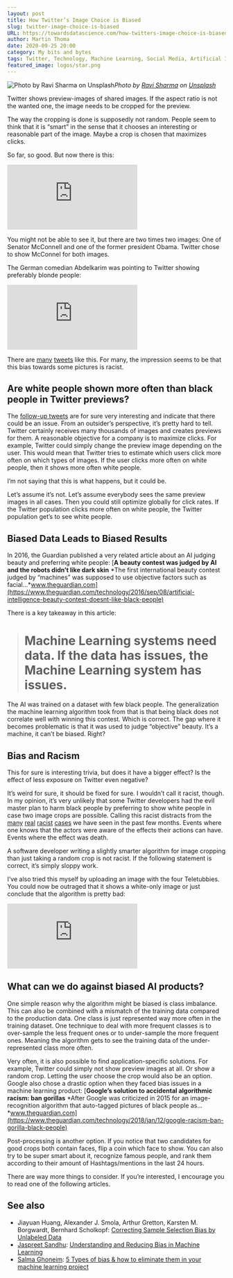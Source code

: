 ```yaml
---
layout: post
title: How Twitter’s Image Choice is Biased
slug: twitter-image-choice-is-biased
URL: https://towardsdatascience.com/how-twitters-image-choice-is-biased-8d3f0ba63379
author: Martin Thoma
date: 2020-09-25 20:00
category: My bits and bytes
tags: Twitter, Technology, Machine Learning, Social Media, Artificial Intelligence
featured_image: logos/star.png
---
```

![Photo by [Ravi Sharma](https://unsplash.com/@ravinepz?utm_source=medium&utm_medium=referral) on [Unsplash](https://unsplash.com?utm_source=medium&utm_medium=referral)](https://cdn-images-1.medium.com/max/10368/0*zuJRjBe7Su-ygZMJ)*Photo by [Ravi Sharma](https://unsplash.com/@ravinepz?utm_source=medium&utm_medium=referral) on [Unsplash](https://unsplash.com?utm_source=medium&utm_medium=referral)*

Twitter shows preview-images of shared images. If the aspect ratio is not the wanted one, the image needs to be cropped for the preview.

The way the cropping is done is supposedly not random. People seem to think that it is “smart” in the sense that it chooses an interesting or reasonable part of the image. Maybe a crop is chosen that maximizes clicks.

So far, so good. But now there is this:

<iframe src="https://medium.com/media/2bb8dd06753f3b0f9e91f064ac8371bc" frameborder=0></iframe>

You might not be able to see it, but there are two times two images: One of Senator McConnell and one of the former president Obama. Twitter chose to show McConnel for both images.

The German comedian Abdelkarim was pointing to Twitter showing preferably blonde people:

<iframe src="https://medium.com/media/afc725dd42bbd294aa937786e3914e16" frameborder=0></iframe>

There are [many](https://twitter.com/_jsimonovski/status/1307542747197239296) [tweets](https://twitter.com/JefCaine/status/1307441209338544148) like this. For many, the impression seems to be that this bias towards some pictures is racist.

## Are white people shown more often than black people in Twitter previews?

The [follow-up tweets](https://twitter.com/bascule/status/1307440596668182528) are for sure very interesting and indicate that there could be an issue. From an outsider’s perspective, it’s pretty hard to tell. Twitter certainly receives many thousands of images and creates previews for them. A reasonable objective for a company is to maximize clicks. For example, Twitter could simply change the preview image depending on the user. This would mean that Twitter tries to estimate which users click more often on which types of images. If the user clicks more often on white people, then it shows more often white people.

I’m not saying that this is what happens, but it could be.

Let’s assume it’s not. Let’s assume everybody sees the same preview images in all cases. Then you could still optimize globally for click rates. If the Twitter population clicks more often on white people, the Twitter population get’s to see white people.

## Biased Data Leads to Biased Results

In 2016, the Guardian published a very related article about an AI judging beauty and preferring white people:
[**A beauty contest was judged by AI and the robots didn’t like dark skin**
*The first international beauty contest judged by “machines” was supposed to use objective factors such as facial…*www.theguardian.com](https://www.theguardian.com/technology/2016/sep/08/artificial-intelligence-beauty-contest-doesnt-like-black-people)

There is a key takeaway in this article:
> # Machine Learning systems need data. If the data has issues, the Machine Learning system has issues.

The AI was trained on a dataset with few black people. The generalization the machine learning algorithm took from that is that being black does not correlate well with winning this contest. Which is correct. The gap where it becomes problematic is that it was used to judge “objective” beauty. It’s a machine, it can’t be biased. Right?

## Bias and Racism

This for sure is interesting trivia, but does it have a bigger effect? Is the effect of less exposure on Twitter even negative?

It’s weird for sure, it should be fixed for sure. I wouldn’t call it racist, though. In my opinion, it’s very unlikely that some Twitter developers had the evil master plan to harm black people by preferring to show white people in case two image crops are possible. Calling this racist distracts from the [many](https://www.theguardian.com/us-news/2020/aug/27/white-supremacists-militias-infiltrate-us-police-report) [real](https://www.nytimes.com/2020/05/27/opinion/racism-white-women.html) [racist](https://abcnews.go.com/US/bbq-becky-golfcart-gail-list-unnecessary-911-calls/story?id=58584961) [cases](https://en.wikipedia.org/wiki/Killing_of_George_Floyd) we have seen in the past few months. Events where one knows that the actors were aware of the effects their actions can have. Events where the effect was death.

A software developer writing a slightly smarter algorithm for image cropping than just taking a random crop is not racist. If the following statement is correct, it’s simply sloppy work.

I’ve also tried this myself by uploading an image with the four Teletubbies. You could now be outraged that it shows a white-only image or just conclude that the algorithm is pretty bad:

<iframe src="https://medium.com/media/2a9d93a6d8cbc33b3df83c1a465f8bea" frameborder=0></iframe>

## What can we do against biased AI products?

One simple reason why the algorithm might be biased is class imbalance. This can also be combined with a mismatch of the training data compared to the production data. One class is just represented way more often in the training dataset. One technique to deal with more frequent classes is to over-sample the less frequent ones or to under-sample the more frequent ones. Meaning the algorithm gets to see the training data of the under-represented class more often.

Very often, it is also possible to find application-specific solutions. For example, Twitter could simply not show preview images at all. Or show a random crop. Letting the user choose the crop would also be an option. Google also chose a drastic option when they faced bias issues in a machine learning product:
[**Google’s solution to accidental algorithmic racism: ban gorillas**
*After Google was criticized in 2015 for an image-recognition algorithm that auto-tagged pictures of black people as…*www.theguardian.com](https://www.theguardian.com/technology/2018/jan/12/google-racism-ban-gorilla-black-people)

Post-processing is another option. If you notice that two candidates for good crops both contain faces, flip a coin which face to show. You can also try to be super smart about it, recognize famous people, and rank them according to their amount of Hashtags/mentions in the last 24 hours.

There are way more things to consider. If you’re interested, I encourage you to read one of the following articles.

## See also

* Jiayuan Huang, Alexander J. Smola, Arthur Gretton, Karsten M. Borgwardt, Bernhard Scholkopf: [Correcting Sample Selection Bias by Unlabeled Data](https://papers.nips.cc/paper/3075-correcting-sample-selection-bias-by-unlabeled-data.pdf)
* [Jaspreet Sandhu](https://www.linkedin.com/in/jaspreetsan/?originalSubdomain=fr): [Understanding and Reducing Bias in Machine Learning](https://towardsdatascience.com/understanding-and-reducing-bias-in-machine-learning-6565e23900ac)
* [Salma Ghoneim](https://www.linkedin.com/in/salma-ghoneim/): [5 Types of bias & how to eliminate them in your machine learning project](https://towardsdatascience.com/5-types-of-bias-how-to-eliminate-them-in-your-machine-learning-project-75959af9d3a0)
